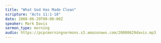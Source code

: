 ```yaml
---
title: "What God Has Made Clean"
scripture: "Acts 11:1-18"
date: 2008-06-29T00:00:00Z
speaker: Mark Davis
sermon_type: morning
audio: https://pcpcmorningsermons.s3.amazonaws.com/20080629davis.mp3 
---
```



